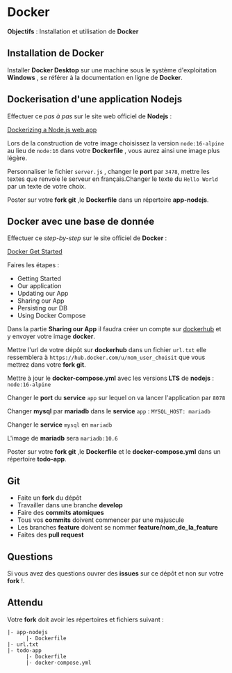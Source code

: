 # Docker

**Objectifs** : Installation et utilisation de **Docker** 

## Installation de Docker

Installer **Docker Desktop** sur une machine sous le système d'exploitation **Windows** , se référer à la documentation en ligne de **Docker**.

## Dockerisation d'une application Nodejs

Effectuer ce *pas à pas* sur le site web officiel de **Nodejs** :

[Dockerizing a Node.js web app](https://nodejs.org/en/docs/guides/nodejs-docker-webapp/)

Lors de la construction de votre image choisissez la version `node:16-alpine` au lieu de `node:16` dans votre **Dockerfile** , vous aurez ainsi une image plus légère.

Personnaliser le fichier `server.js` , changer le **port** par `3478`, mettre les textes que renvoie le serveur en français.Changer le texte du `Hello World` par un texte de votre choix.

Poster sur votre **fork git** ,le **Dockerfile** dans un répertoire **app-nodejs**. 

## Docker avec une base de donnée

Effectuer ce *step-by-step* sur le site officiel de **Docker** :

[Docker Get Started](https://docs.docker.com/get-started/)

Faires les étapes :

- Getting Started
- Our application
- Updating our App
- Sharing our App
- Persisting our DB
- Using Docker Compose

Dans la partie **Sharing our App** il faudra créer un compte sur [dockerhub](https://hub.docker.com) et y envoyer votre image **docker**.

Mettre l'url de votre dépôt sur **dockerhub** dans un fichier `url.txt` elle ressemblera à `https://hub.docker.com/u/nom_user_choisit` que vous mettrez dans votre **fork git**.

Mettre à jour le **docker-compose.yml** avec les versions **LTS** de **nodejs** : `node:16-alpine`

Changer le **port** du **service** `app` sur lequel on va lancer l'application par `8078`

Changer **mysql** par **mariadb** dans le **service** `app` : `MYSQL_HOST: mariadb` 

Changer le **service** `mysql` en `mariadb`

L'image de **mariadb** sera `mariadb:10.6`

Poster sur votre **fork git** ,le **Dockerfile** et le **docker-compose.yml** dans un répertoire **todo-app**. 




## Git

- Faite un **fork** du dépôt 
- Travailler dans une branche **develop**
- Faire des **commits atomiques**
- Tous vos **commits** doivent commencer par une majuscule
- Les branches **feature** doivent se nommer **feature/nom_de_la_feature**
- Faites des **pull request**

## Questions

Si vous avez des questions ouvrer des **issues** sur ce dépôt et non sur votre **fork** !.

## Attendu

Votre **fork** doit avoir les répertoires et fichiers suivant :

```
|- app-nodejs
      |- Dockerfile
|- url.txt
|- todo-app
      |- Dockerfile
      |- docker-compose.yml
```
